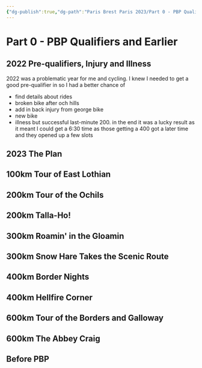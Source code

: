 ```yaml
---
{"dg-publish":true,"dg-path":"Paris Brest Paris 2023/Part 0 - PBP Qualifiers and Earlier.md","permalink":"/paris-brest-paris-2023/part-0-pbp-qualifiers-and-earlier/"}
---
```


# Part 0 - PBP Qualifiers and Earlier

## 2022 Pre-qualifiers, Injury and Illness

2022 was a problematic year for me and cycling.  I knew I needed to get a good pre-qualifier in so I had a better chance of 

- find details  about rides
- broken bike after och hills
- add in back injury from george bike 
- new bike
- illness but successful last-minute 200.  in the end it was a lucky result as it meant I could get a 6:30 time as those getting a 400 got a later time and they opened up a few slots


## 2023 The Plan

## 100km Tour of East Lothian

## 200km Tour of the Ochils

## 200km Talla-Ho!

## 300km Roamin' in the Gloamin

## 300km Snow Hare Takes the Scenic Route

## 400km Border Nights

## 400km Hellfire Corner

## 600km Tour of the Borders and Galloway

## 600km The Abbey Craig

## Before PBP


